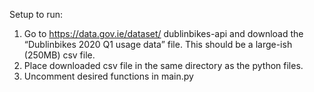 Setup to run:

1. Go to https://data.gov.ie/dataset/ dublinbikes-api and download the “Dublinbikes 2020 Q1 usage data” file. This should be a large-ish (250MB) csv file.
2. Place downloaded csv file in the same directory as the python files.
3. Uncomment desired functions in main.py

